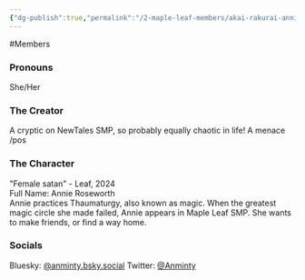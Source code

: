 ```yaml
---
{"dg-publish":true,"permalink":"/2-maple-leaf-members/akai-rakurai-annie/","created":"2024-12-10T22:03:15.866-05:00"}
---
```


#Members 
### Pronouns 
She/Her
### The Creator
A cryptic on NewTales SMP, so probably equally chaotic in life! A menace /pos
### The Character
"Female satan" - Leaf, 2024  
Full Name: Annie Roseworth  
Annie practices Thaumaturgy, also known as magic. When the greatest magic circle she made failed, Annie appears in Maple Leaf SMP. She wants to make friends, or find a way home.
### Socials
Bluesky: [@anminty.bsky.social](https://bsky.app/profile/anminty.bsky.social)
Twitter: [@Anminty](https://x.com/Anminty)